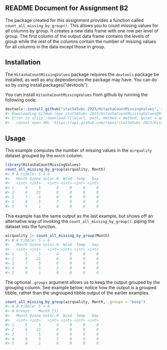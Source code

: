 
<!-- README.md is generated from README.Rmd. Please edit that file -->

## README Document for Assignment B2

<!-- badges: start -->
<!-- badges: end -->

The package created for this assignment provides a function called
`count_all_missing_by_group()`. This allows you to count missing values
for all columns by group. It creates a new data frame with one row per
level of group. The first column of the output data frame contains the
levels of group while the rest of the columns contain the number of
missing values for all columns in the data except those in group.

## Installation

The `HitashaCountMissingValues` package requires the `devtools` package
be installed, as well as any dependencies the package may have. You can
do so by using install.packages(“devtools”).

You can install `HitashaCountMissingValues` from github by running the
following code:

``` r
devtools::install_github("stat545ubc-2023/HitashaCountMissingValues", ref= "0.1.0")
#> Downloading GitHub repo stat545ubc-2023/HitashaCountMissingValues@0.1.0
#> Error in utils::download.file(url, path, method = method, quiet = quiet,  : 
#>   cannot open URL 'https://api.github.com/repos/stat545ubc-2023/HitashaCountMissingValues/tarball/0.1.0'
```

## Usage

This example computes the number of missing values in the `airquality`
dataset grouped by the `month` column.

``` r
library(HitashaCountMissingValues)
count_all_missing_by_group(airquality, Month)
#> # A tibble: 5 × 6
#>   Month Ozone Solar.R  Wind  Temp   Day
#>   <int> <int>   <int> <int> <int> <int>
#> 1     5     5       4     0     0     0
#> 2     6    21       0     0     0     0
#> 3     7     5       0     0     0     0
#> 4     8     5       3     0     0     0
#> 5     9     1       0     0     0     0
```

This example has the same output as the last example, but shows off an
alternative way of invoking the `count_all_missing_by_group()`: piping
the dataset into the function.

``` r
airquality |> count_all_missing_by_group(Month) 
#> # A tibble: 5 × 6
#>   Month Ozone Solar.R  Wind  Temp   Day
#>   <int> <int>   <int> <int> <int> <int>
#> 1     5     5       4     0     0     0
#> 2     6    21       0     0     0     0
#> 3     7     5       0     0     0     0
#> 4     8     5       3     0     0     0
#> 5     9     1       0     0     0     0
```

The optional `.groups` argument allows us to keep the output grouped by
the grouping column. See example below; notice how the output is a
grouped tibble, rather than the ungrouped tibble output of the earlier
examples.

``` r
count_all_missing_by_group(airquality, Month, .groups = "keep")
#> # A tibble: 5 × 6
#> # Groups:   Month [5]
#>   Month Ozone Solar.R  Wind  Temp   Day
#>   <int> <int>   <int> <int> <int> <int>
#> 1     5     5       4     0     0     0
#> 2     6    21       0     0     0     0
#> 3     7     5       0     0     0     0
#> 4     8     5       3     0     0     0
#> 5     9     1       0     0     0     0
```
